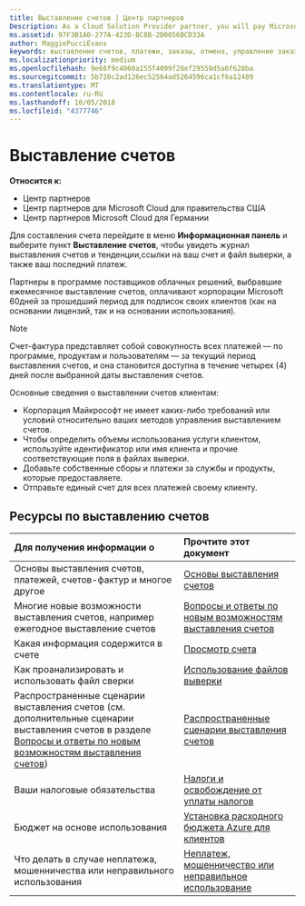 ```yaml
---
title: Выставление счетов | Центр партнеров
Description: As a Cloud Solution Provider partner, you will pay Microsoft 60 days in arrears for the license-based and usage-based subscriptions of your customers.
ms.assetid: 97F3B1A0-277A-423D-BC8B-2D0056BCD33A
author: MaggiePucciEvans
keywords: выставление счетов, платежи, заказы, отмена, управление заказами, неоплата, мошенничество, ненадлежащее использование, налоги, освобождение от уплаты налогов, файлы выверки, файл выверки
ms.localizationpriority: medium
ms.openlocfilehash: 9e66f9c4060a155f4099f28ef29559d5a6f628ba
ms.sourcegitcommit: 5b720c2ad126ec52564ad5264596ca1cf6a12489
ms.translationtype: MT
ms.contentlocale: ru-RU
ms.lasthandoff: 10/05/2018
ms.locfileid: "4377746"
---
```

# <a name="billing"></a>Выставление счетов

**Относится к:**

-  Центр партнеров
-  Центр партнеров для Microsoft Cloud для правительства США
-  Центр партнеров Microsoft Cloud для Германии

Для составления счета перейдите в меню **Информационная панель** и выберите пункт **Выставление счетов**, чтобы увидеть журнал выставления счетов и тенденции,ссылки на ваш счет и файл выверки, а также ваш последний платеж.

Партнеры в программе поставщиков облачных решений, выбравшие ежемесячное выставление счетов, оплачивают корпорации Microsoft 60дней за прошедший период для подписок своих клиентов (как на основании лицензий, так и на основании использования).

> [!NOTE]  
> Счет-фактура представляет собой совокупность всех платежей — по программе, продуктам и пользователям — за текущий период выставления счетов, и она становится доступна в течение четырех (4) дней после выбранной даты выставления счетов.

Основные сведения о выставлении счетов клиентам:

-   Корпорация Майкрософт не имеет каких-либо требований или условий относительно ваших методов управления выставлением счетов.
-   Чтобы определить объемы использования услуги клиентом, используйте идентификатор или имя клиента и прочие соответствующие поля в файлах выверки.
-   Добавьте собственные сборы и платежи за службы и продукты, которые предоставляете.
-   Отправьте единый счет для всех платежей своему клиенту.

## <a name="billing-resources"></a>Ресурсы по выставлению счетов
|**Для получения информации о**   |**Прочтите этот документ**    |
|:-----------------------------|:-----------------|
|Основы выставления счетов, платежей, счетов-фактур и многое другое   |[Основы выставления счетов](billing-basics.md)
|Многие новые возможности выставления счетов, например ежегодное выставление счетов   |[Вопросы и ответы по новым возможностям выставления счетов](faq-about-new-billing-features.md)|
|Какая информация содержится в счете   |[Просмотр счета](read-your-bill.md)   |
|Как проанализировать и использовать файл сверки   |[Использование файлов выверки](use-the-reconciliation-files.md)|
|Распространенные сценарии выставления счетов (см. дополнительные сценарии выставления счетов в разделе [Вопросы и ответы по новым возможностям выставления счетов](faq-about-new-billing-features.md))|[Распространенные сценарии выставления счетов](common-billing-scenarios.md)|
|Ваши налоговые обязательства   | [Налоги и освобождение от уплаты налогов](tax-and-tax-exemptions.md)|
|Бюджет на основе использования    |[Установка расходного бюджета Azure для клиентов](set-an-azure-spending-budget-for-your-customers.md)|
|Что делать в случае неплатежа, мошенничества или неправильного использования   |[Неплатеж, мошенничество или неправильное использование](non-payment--fraud--or-misuse.md)|




















